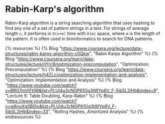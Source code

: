 # Rabin-Karp's algorithm

Rabin-Karp algorithm is a string searching algorithm that uses hashing to find any one of a set of pattern strings in a text. For strings of average length `n`, it performs in `O(n+m)` time with `O(m)` space, where `m` is the length of the pattern. It is often used in bioinformatics to search for DNA patterns.

{% resources %}
  {% Blog "https://www.coursera.org/lecture/data-structures/rabin-karps-algorithm-c0Qkw", "Rabin Karps Algorithm" %}
  {% Blog "https://www.coursera.org/learn/data-structures/lecture/nYrc8/optimization-precomputation", "Optimization: Precomputation" %}
  {% Blog "https://www.coursera.org/learn/data-structures/lecture/h4ZLc/optimization-implementation-and-analysis", "Optimization: Implementation and Analysis" %}
  {% Blog "https://www.youtube.com/watch?v=BRO7mVIFt08&list=PLUl4u3cNGP61Oq3tWYp6V_F-5jb5L2iHb&index=9", "Lecture 9: Table Doubling, Karp-Rabin" %}
  {% Blog "https://www.youtube.com/watch?v=w6nuXg0BISo&list=PLUl4u3cNGP61Oq3tWYp6V_F-5jb5L2iHb&index=33", "Rolling Hashes, Amortized Analysis" %}
{% endresources %}
